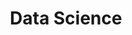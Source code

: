 ---
fileID: data-science
title: Data Science
weight: 8000
description: >- 
  ArangoDB lets you apply analytics and machine learning to graph data at scale
layout: default
---